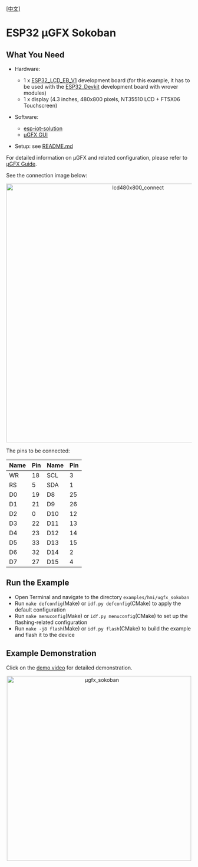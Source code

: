 [[中文]](./ugfx_sokoban_cn.md)

# ESP32 μGFX Sokoban

## What You Need

- Hardware:
	* 1 x [ESP32\_LCD\_EB\_V1](../../../documents/evaluation_boards/ESP32_LCDKit_guide_en.md) development board (for this example, it has to be used with the [ESP32_Devkit](https://docs.espressif.com/projects/esp-idf/en/latest/hw-reference/modules-and-boards.html#esp32-devkitc-v4) development board with wrover modules)
	* 1 x display (4.3 inches, 480x800 pixels, NT35510 LCD + FT5X06 Touchscreen)
- Software:
	* [esp-iot-solution](https://github.com/espressif/esp-iot-solution)
	* [μGFX GUI](https://ugfx.io/)

- Setup: see [README.md](../../../README.md#preparation)

For detailed information on μGFX and related configuration, please refer to [μGFX Guide](../../../documents/hmi_solution/ugfx/ugfx_guide_en.md).

See the connection image below:

<div align="center"><img src="../../../documents/_static/hmi_solution/lcd480x800_connect.jpg" width = "700" alt="lcd480x800_connect" align=center /></div>  

The pins to be connected:

Name | Pin | Name | Pin
-------- | -------- | -------- | --------
WR | 18 | SCL | 3
RS | 5 | SDA | 1
D0 | 19 | D8 | 25
D1 | 21 | D9 | 26
D2 | 0 | D10 | 12
D3 | 22 | D11 | 13
D4 | 23 | D12 | 14
D5 | 33 | D13 | 15
D6 | 32 | D14 | 2
D7 | 27 | D15 | 4

## Run the Example

- Open Terminal and navigate to the directory `examples/hmi/ugfx_sokoban`
- Run `make defconfig`(Make) or `idf.py defconfig`(CMake) to apply the default configuration
- Run `make menuconfig`(Make) or `idf.py menuconfig`(CMake) to set up the flashing-related configuration
- Run `make -j8 flash`(Make) or `idf.py flash`(CMake) to build the example and flash it to the device

## Example Demonstration

Click on the [demo video](http://demo.iot.espressif.cn:8887/cmp/demo/ugfx_sokoban.mp4) for detailed demonstration.

<div align="center"><img src="../../../documents/_static/hmi_solution/ugfx/ugfx_sokoban.jpg" width = "500" alt="μgfx_sokoban" align=center /></div>  